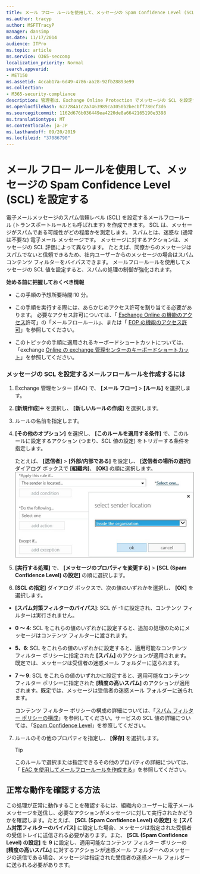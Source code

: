 ```yaml
---
title: メール フロー ルールを使用して、メッセージの Spam Confidence Level (SCL) を設定する
ms.author: tracyp
author: MSFTTracyP
manager: dansimp
ms.date: 11/17/2014
audience: ITPro
ms.topic: article
ms.service: O365-seccomp
localization_priority: Normal
search.appverid:
- MET150
ms.assetid: 4ccab17a-6d49-4786-aa28-92fb28893e99
ms.collection:
- M365-security-compliance
description: 管理者は、Exchange Online Protection でメッセージの SCL を設定する方法について説明します。
ms.openlocfilehash: 627284a1c2a7463989ca3050b2becbff780cf3d6
ms.sourcegitcommit: 1162d676b036449ea4220de8a6642165190e3398
ms.translationtype: MT
ms.contentlocale: ja-JP
ms.lasthandoff: 09/20/2019
ms.locfileid: "37086790"
---
```

# <a name="use-mail-flow-rules-to-set-the-spam-confidence-level-scl-in-messages"></a>メール フロー ルールを使用して、メッセージの Spam Confidence Level (SCL) を設定する

電子メールメッセージのスパム信頼レベル (SCL) を設定するメールフロールール (トランスポートルールとも呼ばれます) を作成できます。 SCL は、メッセージがスパムである可能性がどの程度かを測定します。 スパムとは、迷惑な (通常は不要な) 電子メール メッセージです。 メッセージに対するアクションは、メッセージの SCL 評価によって異なります。 たとえば、同僚からのメッセージはスパムでないと信頼できるため、社内ユーザーからのメッセージの場合はスパム コンテンツ フィルターをバイパスできます。 メールフロールールを使用してメッセージの SCL 値を設定すると、スパムの処理の制御が強化されます。 
  
 **始める前に把握しておくべき情報**
  
- この手順の予想所要時間:10 分。
    
- この手順を実行する際には、あらかじめアクセス許可を割り当てる必要があります。 必要なアクセス許可については、「 [Exchange Online の機能のアクセス](http://technet.microsoft.com/library/15073ce1-0917-403b-8839-02a2ebc96e16.aspx)許可」の「メールフロールール」、または「 [EOP の機能のアクセス許可](feature-permissions-in-eop.md)」を参照してください。 
    
- このトピックの手順に適用されるキーボードショートカットについては、「exchange [Online の exchange 管理センターのキーボードショートカット](https://docs.microsoft.com/Exchange/accessibility/keyboard-shortcuts-in-admin-center)」を参照してください。
    
### <a name="to-create-a-mail-flow-rule-that-sets-the-scl-of-a-message"></a>メッセージの SCL を設定するメールフロールールを作成するには

1. Exchange 管理センター (EAC) で、 **[メール フロー]** \> **[ルール]** を選択します。
    
2. **[新規作成]**![[追加] アイコン](../media/ITPro-EAC-AddIcon.gif) を選択し、 **[新しいルールの作成]** を選択します。
    
3. ルールの名前を指定します。
    
4. **[その他のオプション]** を選択し、 **[このルールを適用する条件]** で、このルールに設定するアクション (つまり、SCL 値の設定) をトリガーする条件を指定します。
    
    たとえば、 **[送信者]** \> **[外部/内部である]** を設定し、 **[送信者の場所の選択]** ダイアログ ボックスで **[組織内]**、 **[OK]** の順に選択します。<br/>
    ![送信者の場所の選択](../media/EOP-ETR-SetSCL-1.jpg)
  
5. **[実行する処理]** で、 **[メッセージのプロパティを変更する]** \> **[SCL (Spam Confidence Level) の設定]** の順に選択します。
  
6. **[SCL の指定]** ダイアログ ボックスで、次の値のいずれかを選択し、 **[OK]** を選択します。
    
  - **[スパム対策フィルターのバイパス]**: SCL が -1 に設定され、コンテンツ フィルターは実行されません。 
    
  - **0 ～ 4**: SCL をこれらの値のいずれかに設定すると、追加の処理のためにメッセージはコンテンツ フィルターに渡されます。 
    
  - **5、6**: SCL をこれらの値のいずれかに設定すると、適用可能なコンテンツ フィルター ポリシーに指定された **[スパム]** のアクションが適用されます。既定では、メッセージは受信者の迷惑メール フォルダーに送られます。 
    
  - **7 ～ 9**: SCL をこれらの値のいずれかに設定すると、適用可能なコンテンツ フィルター ポリシーに指定された **[精度の高いスパム]** のアクションが適用されます。既定では、メッセージは受信者の迷惑メール フォルダーに送られます。 
    
    コンテンツ フィルター ポリシーの構成の詳細については、「[スパム フィルター ポリシーの構成](configure-your-spam-filter-policies.md)」を参照してください。サービスの SCL 値の詳細については、「[Spam Confidence Level](spam-confidence-levels.md)」を参照してください。
    
7. ルールのその他のプロパティを指定し、 **[保存]** を選択します。
    
    > [!TIP]
    > このルールで選択または指定できるその他のプロパティの詳細については、「 [EAC を使用してメールフロールールを作成する](https://docs.microsoft.com/Exchange/policy-and-compliance/mail-flow-rules/mail-flow-rule-procedures#use-the-eac-to-create-mail-flow-rules)」を参照してください。 
  
## <a name="how-do-you-know-this-worked"></a>正常な動作を確認する方法

この処理が正常に動作することを確認するには、組織内のユーザーに電子メール メッセージを送信し、必要なアクションがメッセージに対して実行されたかどうかを確認します。たとえば、 **[SCL (Spam Confidence Level) の設定]** を **[スパム対策フィルターのバイパス]** に設定した場合、メッセージは指定された受信者の受信トレイに送信される必要があります。また、 **[SCL (Spam Confidence Level) の設定]** を **9** に設定し、適用可能なコンテンツ フィルター ポリシーの **[精度の高いスパム]** に対するアクションが迷惑メール フォルダーへのメッセージの送信である場合、メッセージは指定された受信者の迷惑メール フォルダーに送られる必要があります。 
  

